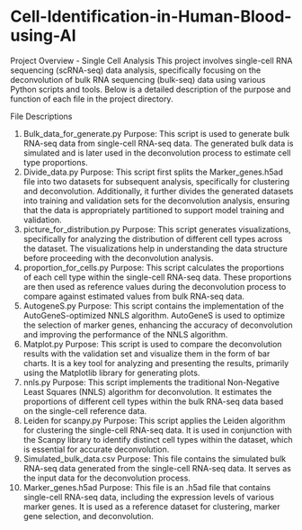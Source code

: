 # Cell-Identification-in-Human-Blood-using-AI

Project Overview - Single Cell Analysis
This project involves single-cell RNA sequencing (scRNA-seq) data analysis, specifically focusing on the deconvolution of bulk RNA sequencing (bulk-seq) data using various Python scripts and tools. Below is a detailed description of the purpose and function of each file in the project directory.

File Descriptions
1. Bulk_data_for_generate.py
Purpose: This script is used to generate bulk RNA-seq data from single-cell RNA-seq data. The generated bulk data is simulated and is later used in the deconvolution process to estimate cell type proportions.
2. Divide_data.py
Purpose: This script first splits the Marker_genes.h5ad file into two datasets for subsequent analysis, specifically for clustering and deconvolution. Additionally, it further divides the generated datasets into training and validation sets for the deconvolution analysis, ensuring that the data is appropriately partitioned to support model training and validation.
3. picture_for_distribution.py
Purpose: This script generates visualizations, specifically for analyzing the distribution of different cell types across the dataset. The visualizations help in understanding the data structure before proceeding with the deconvolution analysis.
4. proportion_for_cells.py
Purpose: This script calculates the proportions of each cell type within the single-cell RNA-seq data. These proportions are then used as reference values during the deconvolution process to compare against estimated values from bulk RNA-seq data.
5. AutogeneS.py
Purpose: This script contains the implementation of the AutoGeneS-optimized NNLS algorithm. AutoGeneS is used to optimize the selection of marker genes, enhancing the accuracy of deconvolution and improving the performance of the NNLS algorithm.
6. Matplot.py
Purpose: This script is used to compare the deconvolution results with the validation set and visualize them in the form of bar charts. It is a key tool for analyzing and presenting the results, primarily using the Matplotlib library for generating plots.
7. nnls.py
Purpose: This script implements the traditional Non-Negative Least Squares (NNLS) algorithm for deconvolution. It estimates the proportions of different cell types within the bulk RNA-seq data based on the single-cell reference data.
8. Leiden for scanpy.py
Purpose: This script applies the Leiden algorithm for clustering the single-cell RNA-seq data. It is used in conjunction with the Scanpy library to identify distinct cell types within the dataset, which is essential for accurate deconvolution.
9. Simulated_bulk_data.csv
Purpose: This file contains the simulated bulk RNA-seq data generated from the single-cell RNA-seq data. It serves as the input data for the deconvolution process.
10. Marker_genes.h5ad
Purpose: This file is an .h5ad file that contains single-cell RNA-seq data, including the expression levels of various marker genes. It is used as a reference dataset for clustering, marker gene selection, and deconvolution.
